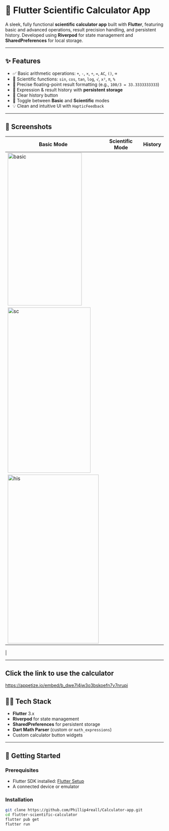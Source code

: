 # 📱 Flutter Scientific Calculator App

A sleek, fully functional **scientific calculator app** built with **Flutter**, featuring basic and advanced operations, result precision handling, and persistent history. Developed using **Riverpod** for state management and **SharedPreferences** for local storage.

---

## ✨ Features

- ✅ Basic arithmetic operations: `+`, `-`, `×`, `÷`, `=`, `AC`, `()`, `⌫`
- 🔬 Scientific functions: `sin`, `cos`, `tan`, `log`, `√`, `x²`, `π`, `%`
- 🧮 Precise floating-point result formatting (e.g., `100/3 = 33.3333333333`)
- 🧠 Expression & result history with **persistent storage**
- 🧹 Clear history button
- 🔄 Toggle between **Basic** and **Scientific** modes
- 💡 Clean and intuitive UI with `HapticFeedback`

---

## 📸 Screenshots

| Basic Mode | Scientific Mode | History |
|------------|------------------|---------|
| <img width="235" height="483" alt="basic" src="https://github.com/user-attachments/assets/f3cc25c6-d8d3-4918-976c-69139c6ca49d" />
 | <img width="263" height="523" alt="sc" src="https://github.com/user-attachments/assets/54d9a7d5-fc3b-4562-80e3-915e23ec9133" />
 | <img width="289" height="534" alt="his" src="https://github.com/user-attachments/assets/8d20a2be-7964-4033-9f70-cc101a8c2e90" />
 |

---
## Click the link to use the calculator
https://appetize.io/embed/b_dwe7l4jw3o3bskoefn7v7nrupi

## 🧑‍💻 Tech Stack

- **Flutter** 3.x
- **Riverpod** for state management
- **SharedPreferences** for persistent storage
- **Dart Math Parser** (custom or `math_expressions`)
- Custom calculator button widgets

---

## 🚀 Getting Started

### Prerequisites

- Flutter SDK installed: [Flutter Setup](https://flutter.dev/docs/get-started/install)
- A connected device or emulator

### Installation

```bash
git clone https://github.com/Phillip4reall/Calculator-app.git
cd flutter-scientific-calculator
flutter pub get
flutter run

